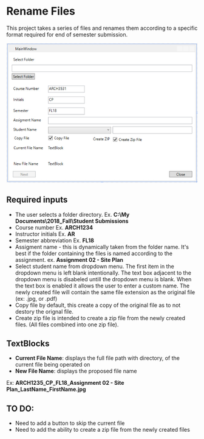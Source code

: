 # Rename Files
This project takes a series of files and renames them according to a specific format required for end of semester submission.

![UI Image](https://github.com/Crashnorun/RenameFiles/blob/master/Rename_Files_01/Images/UI_01.jpg)
## Required inputs
* The user selects a folder directory. Ex. **C:\My Documents\2018_Fall\Student Submissions**
* Course number Ex. **ARCH1234**
* Instructor initials Ex. **AR**
* Semester abbreviation Ex. **FL18**
* Assigment name - this is dynamically taken from the folder name. It's best if the folder containing the files 
is named according to the assignment. ex. **Assignment 02 - Site Plan**
* Select student name from dropdown menu. The first item in the dropdown menu is left blank intentionally. 
The text box adjacent to the dropdown menu is disabeled untill the dropdown menu is blank. When the text box is enabled
it allows the user to enter a custom name. The newly created file will contain the same file extension as the original 
file (ex: .jpg, or .pdf)
* Copy file by default, this create a copy of the original file as to not destory the orignal file.
* Create zip file is intended to create a zip file from the newly created files. (All files combined into one zip file).

## TextBlocks
* **Current File Name**: displays the full file path with directory, of the current file being operated on
* **New File Name**: displays the proposed file name

Ex: **ARCH1235_CP_FL18_Assignment 02 - Site Plan_LastName_FirstName.jpg**

## TO DO:
* Need to add a button to skip the current file
* Need to add the ability to create a zip file from the newly created files
